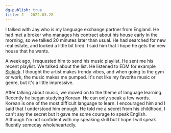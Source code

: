 ```yaml
---
dg-publish: true
title: J - 2022.03.28
---
```


I talked with Jay who is my language exchange partner from England. He had met a broker who manages his contract about his house early in the morning, so we talked 20 minutes later than usual. He had searched for new real estate, and looked a little bit tired. I said him that I hope he gets the new house that he wants.

A week ago, I requested him to send his music playlist. He sent me his recent playlist. We talked about the list. He listened to EDM for example [Sickick](https://www.youtube.com/watch?v=I8DgGTf8jzs). I thought the artist makes trendy vibes, and when going to the gym or work, the music makes me pumped. It's not like my favorite music or genre, but it's a little impressive.

After talking about music, we moved on to the theme of language learning. Recently he began studying Korean. He can only speak a few words. Korean is one of the most difficult language to learn. I encouraged him and I said that I understood him enough. He told me a secret from his childhood, I can't say the secret but It gave me some courage to speak English. Although I'm not confident with my speaking skill but I hope I will speak fluently someday wholeheartedly.